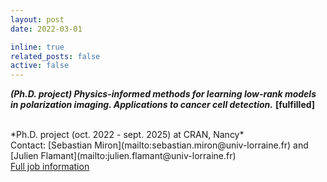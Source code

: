 ```yaml
---
layout: post
date: 2022-03-01

inline: true
related_posts: false
active: false
---
```

***(Ph.D. project) Physics-informed methods for learning low-rank models in polarization imaging. Applications to cancer cell detection.*** **[fulfilled]** 

<br />
*Ph.D. project (oct. 2022 - sept. 2025) at CRAN,  Nancy*<br />
Contact: [Sebastian Miron](mailto:sebastian.miron@univ-lorraine.fr)  and [Julien Flamant](mailto:julien.flamant@univ-lorraine.fr)<br />
<a href="/assets/jobs/Phd_lowrankPolarization.pdf">Full job information <span class="fa fa-file-pdf-o"></span></a>




